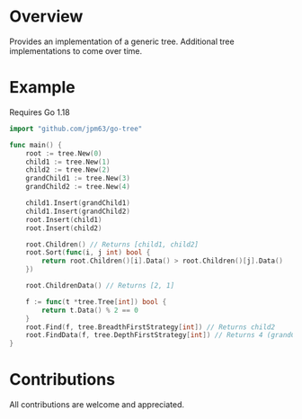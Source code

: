 # Overview
Provides an implementation of a generic tree. Additional tree implementations to come over time.

# Example
Requires Go 1.18

``` go
import "github.com/jpm63/go-tree"

func main() {
    root := tree.New(0)
    child1 := tree.New(1)
    child2 := tree.New(2)
    grandChild1 := tree.New(3)
    grandChild2 := tree.New(4)

    child1.Insert(grandChild1)
    child1.Insert(grandChild2)
    root.Insert(child1)
    root.Insert(child2)

    root.Children() // Returns [child1, child2]
    root.Sort(func(i, j int) bool {
        return root.Children()[i].Data() > root.Children()[j].Data()
    })

    root.ChildrenData() // Returns [2, 1]

    f := func(t *tree.Tree[int]) bool {
        return t.Data() % 2 == 0
    }
    root.Find(f, tree.BreadthFirstStrategy[int]) // Returns child2
    root.FindData(f, tree.DepthFirstStrategy[int]) // Returns 4 (grandChild2)
}
```

# Contributions
All contributions are welcome and appreciated.